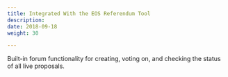 ```yaml
---
title: Integrated With the EOS Referendum Tool
description:
date: 2018-09-18
weight: 30

---
```

Built-in forum functionality for creating, voting on, and checking the status of all live proposals.
